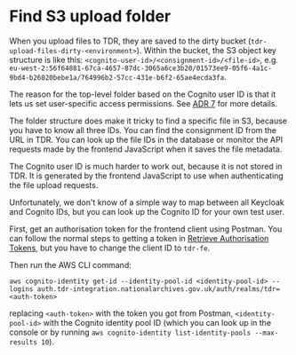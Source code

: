 # Find S3 upload folder

When you upload files to TDR, they are saved to the dirty bucket
(`tdr-upload-files-dirty-<environment>`). Within the bucket, the S3 object key
structure is like this: `<cognito-user-id>/<consignment-id>/<file-id>`, e.g.
`eu-west-2:56f64881-67ca-4657-87dc-3065a6ce3b20/01573ee9-05f6-4a1c-9bd4-b26020bebe1a/764996b2-57cc-431e-b6f2-65ae4ecda3fa`.

The reason for the top-level folder based on the Cognito user ID is that it lets
us set user-specific access permissions. See [ADR 7] for more details.

The folder structure does make it tricky to find a specific file in S3, because
you have to know all three IDs. You can find the consignment ID from the URL in
TDR. You can look up the file IDs in the database or monitor the API requests
made by the frontend JavaScript when it saves the file metadata.

The Cognito user ID is much harder to work out, because it is not stored in TDR.
It is generated by the frontend JavaScript to use when authenticating the file
upload requests.

Unfortunately, we don't know of a simple way to map between all Keycloak and
Cognito IDs, but you can look up the Cognito ID for your own test user.

First, get an authorisation token for the frontend client using Postman. You can
follow the normal steps to getting a token in [Retrieve Authorisation Tokens],
but you have to change the client ID to `tdr-fe`.

Then run the AWS CLI command:

```
aws cognito-identity get-id --identity-pool-id <identity-pool-id> --logins auth.tdr-integration.nationalarchives.gov.uk/auth/realms/tdr=<auth-token>
```

replacing `<auth-token>` with the token you got from Postman,
`<identity-pool-id>` with the Cognito identity pool ID (which you can look up
in the console or by running `aws cognito-identity list-identity-pools --max-results 10`).

[ADR 7]: ../../architecture-decision-records/0007-s3-user-access-to-objects.md
[Retrieve Authorisation Tokens]: ../keycloak-retrieve-token.md
